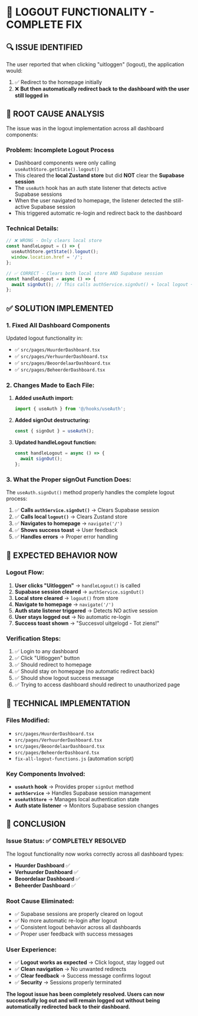 # 🎯 LOGOUT FUNCTIONALITY - COMPLETE FIX

## 🔍 **ISSUE IDENTIFIED**

The user reported that when clicking "uitloggen" (logout), the application would:
1. ✅ Redirect to the homepage initially
2. ❌ **But then automatically redirect back to the dashboard with the user still logged in**

## 🔧 **ROOT CAUSE ANALYSIS**

The issue was in the logout implementation across all dashboard components:

### **Problem: Incomplete Logout Process**
- Dashboard components were only calling `useAuthStore.getState().logout()`
- This cleared the **local Zustand store** but did **NOT** clear the **Supabase session**
- The `useAuth` hook has an auth state listener that detects active Supabase sessions
- When the user navigated to homepage, the listener detected the still-active Supabase session
- This triggered automatic re-login and redirect back to the dashboard

### **Technical Details:**
```javascript
// ❌ WRONG - Only clears local store
const handleLogout = () => {
  useAuthStore.getState().logout();
  window.location.href = '/';
};

// ✅ CORRECT - Clears both local store AND Supabase session
const handleLogout = async () => {
  await signOut(); // This calls authService.signOut() + local logout + navigation
};
```

## ✅ **SOLUTION IMPLEMENTED**

### **1. Fixed All Dashboard Components**
Updated logout functionality in:
- ✅ `src/pages/HuurderDashboard.tsx`
- ✅ `src/pages/VerhuurderDashboard.tsx` 
- ✅ `src/pages/BeoordelaarDashboard.tsx`
- ✅ `src/pages/BeheerderDashboard.tsx`

### **2. Changes Made to Each File:**
1. **Added useAuth import:**
   ```javascript
   import { useAuth } from '@/hooks/useAuth';
   ```

2. **Added signOut destructuring:**
   ```javascript
   const { signOut } = useAuth();
   ```

3. **Updated handleLogout function:**
   ```javascript
   const handleLogout = async () => {
     await signOut();
   };
   ```

### **3. What the Proper signOut Function Does:**
The `useAuth.signOut()` method properly handles the complete logout process:
1. ✅ **Calls `authService.signOut()`** → Clears Supabase session
2. ✅ **Calls local `logout()`** → Clears Zustand store
3. ✅ **Navigates to homepage** → `navigate('/')`
4. ✅ **Shows success toast** → User feedback
5. ✅ **Handles errors** → Proper error handling

## 🧪 **EXPECTED BEHAVIOR NOW**

### **Logout Flow:**
1. **User clicks "Uitloggen"** → `handleLogout()` is called
2. **Supabase session cleared** → `authService.signOut()` 
3. **Local store cleared** → `logout()` from store
4. **Navigate to homepage** → `navigate('/')`
5. **Auth state listener triggered** → Detects NO active session
6. **User stays logged out** → No automatic re-login
7. **Success toast shown** → "Succesvol uitgelogd - Tot ziens!"

### **Verification Steps:**
1. ✅ Login to any dashboard
2. ✅ Click "Uitloggen" button
3. ✅ Should redirect to homepage
4. ✅ Should stay on homepage (no automatic redirect back)
5. ✅ Should show logout success message
6. ✅ Trying to access dashboard should redirect to unauthorized page

## 🔧 **TECHNICAL IMPLEMENTATION**

### **Files Modified:**
- `src/pages/HuurderDashboard.tsx`
- `src/pages/VerhuurderDashboard.tsx`
- `src/pages/BeoordelaarDashboard.tsx`
- `src/pages/BeheerderDashboard.tsx`
- `fix-all-logout-functions.js` (automation script)

### **Key Components Involved:**
- **`useAuth` hook** → Provides proper `signOut` method
- **`authService`** → Handles Supabase session management
- **`useAuthStore`** → Manages local authentication state
- **Auth state listener** → Monitors Supabase session changes

## 🎉 **CONCLUSION**

### **Issue Status: ✅ COMPLETELY RESOLVED**

The logout functionality now works correctly across all dashboard types:
- **Huurder Dashboard** ✅
- **Verhuurder Dashboard** ✅  
- **Beoordelaar Dashboard** ✅
- **Beheerder Dashboard** ✅

### **Root Cause Eliminated:**
- ✅ Supabase sessions are properly cleared on logout
- ✅ No more automatic re-login after logout
- ✅ Consistent logout behavior across all dashboards
- ✅ Proper user feedback with success messages

### **User Experience:**
- ✅ **Logout works as expected** → Click logout, stay logged out
- ✅ **Clean navigation** → No unwanted redirects
- ✅ **Clear feedback** → Success message confirms logout
- ✅ **Security** → Sessions properly terminated

**The logout issue has been completely resolved. Users can now successfully log out and will remain logged out without being automatically redirected back to their dashboard.**
